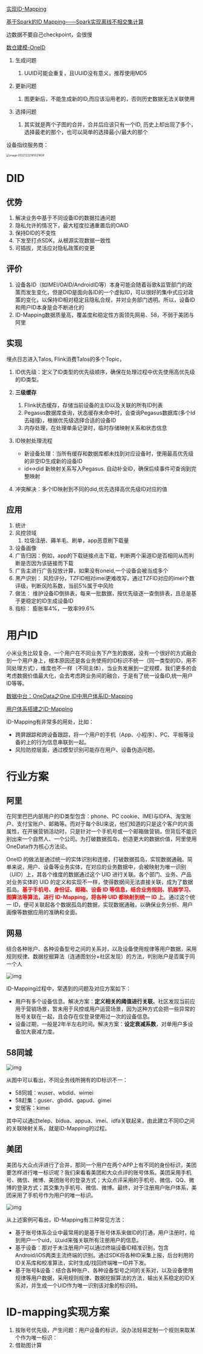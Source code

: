 [实现ID-Mapping](https://cloud.tencent.com/developer/article/1719468)

[基于Spark的ID Mapping——Spark实现离线不相交集计算](https://cloud.tencent.com/developer/article/1610320?from=article.detail.1719468)



边数据不要自己checkpoint，会很慢

[数仓建模-OneID](https://developer.aliyun.com/article/897281)

1. 生成问题

   1. UUID可能会重复，且UUID没有意义，推荐使用MD5
2. 更新问题

   1. 图更新后，不能生成新的ID,而应该沿用老的，否则历史数据无法关联使用
3. 选择问题

   1. 其实就是两个子图的合并，合并后应该只有一个ID, 历史上却出现了多个，选择最老的那个，也可以简单的选择最小/最大的那个




设备指纹服务商：

<img src="https://piggo-picture.oss-cn-hangzhou.aliyuncs.com/image-20221222145021604.png" alt="image-20221222145021604" style="zoom:50%;" />

# DID

## 优势

1. 解决业务中基于不同设备ID的数据拉通问题
2. 隐私允许的情况下，最大程度拉通重置后的OAID
3. 保持DID的不变性
4. 下发至打点SDK，从根源实现数据一致性
5. 可插拔，灵活应对隐私政策的变更

## 评价

1. 设备各ID（如IMEI/OAID/AndroidID等）本身可能会随着谷歌&监管部门的政策而发生变化，但是DID是面向各ID的一个虚拟ID，可以很好的集中式应对政策的变化，以保持ID相对稳定且隐私合规，并对业务部门透明。所以，设备ID和用户ID本身是会不断进化的
2. ID-Mapping数据质量高，覆盖度和稳定性方面领先网易、58，不弱于美团与阿里

## 实现

埋点日志进入Talos,  Flink消费Talos的多个Topic，

1. ID优先级：定义了ID类型的优先级顺序，确保在处理过程中优先使用高优先级的ID类型。
2. **三级缓存**
   1. Flink状态缓存，存储当前设备的主ID以及关联的所有ID列表
   2. Pegasus数据库查询，状态缓存未命中时，会查询Pegasus数据库(多个Id 去碰撞)，根据优先级选择合适的设备ID
   3. 内存处理，在处理单条记录时，临时存储映射关系和状态信息
3. ID映射处理流程
   - 新设备处理：当所有缓存和数据库都未找到对应设备时，使用最高优先级的非空ID生成新的设备ID
   - id<->did 新映射关系写入Pegasus. 自动补全ID，确保后续事件可查询到完整映射

4. 冲突解决：多个ID映射到不同的did,优先选择高优先级ID对应的值

## 应用

1. 统计
2. 风控领域
   1. 垃圾注册、薅羊毛、刷单，app恶意刷下载量
3. 设备画像
4. 广告归因：例如，app的下载链接点击下载，判断两个渠道ID是否相同从而判断是否因为该链接而下载
5. 广告主进行广告投放计算，如果没有oneid,一个设备会被当成多个
6. 黑产识别： 风险评分，TZFID相对imei更难改写，通过TZFID对应的imei个数评级，判断风险系数，当前5%属于中风险
7. 做法： 维护设备ID倒排表，每来一批数据，按优先级逐一查倒排表，且总是基于更稳定的ID生成设备ID
8. 指标： 膨胀率4%，一致率99.6%

# 用户ID

小米业务比较复杂，一个用户在不同业务下产生的数据，没有一个很好的方式融合到一个用户身上，根本原因还是各业务使用的ID标识不统一（同一类型的ID，用不同处理方式），维度也不一样（不同主体），当业务发展到一定规模，我们更多的会考虑数据价值最大化，会去考虑跨业务间的融合，于是有了统一设备ID,统一用户ID等等。





[数据中台：OneData之One ID中用户体系ID-Mapping](https://blog.csdn.net/qq_22473611/article/details/112979839)

[用户体系搭建之ID-Mapping](https://www.biaodianfu.com/id-mapping.html)

ID-Mapping有非常多的用处，比如：

- 跨屏跟踪和跨设备跟踪，将一个用户的手机（App、小程序）、PC、平板等设备的上的行为信息串联到一起。
- 风险防控层面，通过模型识别可能存在用户、设备伪造问题。

# 行业方案

## 阿里

在阿里巴巴内部用户的ID类型包含：phone、PC cookie、IMEI与IDFA、淘宝账户、支付宝账户、邮箱等。而对于每个BU来说，他们知道的只是这个客户的片面属性，在开展营销活动时，只是针对一个手机号或一个邮箱做营销，但背后不能识别出来一个自然人、一个公司。为打破数据孤岛，创造更大的数据价值，阿里使用OneData作为核心方法论。

OneID 的做法是通过统一的实体识别和连接，打破数据孤岛，实现数据通融。简单来说，用户、设备等业务实体，在对应的业务数据中，会被映射为唯一识别（UID）上，其各个维度的数据通过这个 UID 进行关联。各个部门、业务、产品对业务实体的 UID 的定义和实现不一样，使得数据间无法直接关联，成为了数据孤岛。<font color=red>**基于手机号、身份证、邮箱、设备 ID 等信息，结合业务规则、机器学习、图算法等算法，进行 ID-Mapping，将各种 UID 都映射到统一 ID 上**</font>。通过这个统一 ID，便可关联起各个数据孤岛的数据，实现数据通融，以确保业务分析、用户画像等数据应用的准确和全面。

## 网易

结合各种账户、各种设备型号之间的关系对，以及设备使用规律等用户数据，采用规则规律、数据挖掘算法（连通图划分+社区发现）的方法，判别账户是否属于同一个人

![img](https://piggo-picture.oss-cn-hangzhou.aliyuncs.com/netease.png)

ID-Mapping过程中，常遇到的问题及对应方案如下：

- 用户有多个设备信息。解决方案：**定义相关的阈值进行关联**。社区发现当前应用于营销场景，暂未用于风控或用户运营场景，因为这种方式会把一些异常的账号关联在一起，且会存在仅登录使用过一次的设备信息。
- 设备过期，一般是2年半左右时间。解决方案：**设定衰减系数**，对单用户多设备加大衰减力度。

## 58同城

![img](https://piggo-picture.oss-cn-hangzhou.aliyuncs.com/58.png)

从图中可以看出，不同业务线所拥有的ID标识不一：

- 58同城：wuser、wbdid、wimei
- 58赶集：guser、gbdid、gapud、gimei
- 安居客：kimei

其中可以通过telep、bidua、appua、imei、idfa关联起来，由此建立不同ID之间的关联映射关系，就是ID-Mapping的过程。

## 美团

美团与大众点评进行了合并，那同一个用户在两个APP上有不同的身份标识，美团要怎样进行唯一标识呢？我们来看看美团和大众点评的账号体系。美团采用手机号、微信、微博、美团账号的登录方式；大众点评采用的手机号、微信、QQ、微博的登录方式；其交集为手机号、微信、微博。最终，对于注册用户账户体系，美团采用了手机号作为用户的唯一标识。

![img](https://piggo-picture.oss-cn-hangzhou.aliyuncs.com/meituan.png)

从上述案例可看出，ID-Mapping有三种常见方法：

- 基于账号体系企业中最常用的是基于账号体系来做ID的打通，用户注册时，给到用户一个uid，以uid来强关联所有注册用户的信息。
- 基于设备：那对于未注册用户可以通过终端设备ID精准识别，包含Android/iOS两类主流终端的识别。通过SDK将各种ID采集上报，后台利用的ID关系库和校准算法，实时生成/找回终端唯一ID并下发。
- 基于账号&设备：结合各种账户、各种设备型号之间的关系对，以及设备使用规律等用户数据，采用规则规律、数据挖掘算法的方法，输出关系稳定的ID关系对，并生成一个UID作为唯一识别该对象的标识码。

# ID-mapping实现方案

1. 按账号优先级，产生问题：用户设备的标识，没办法轻易定制一个规则来取某个作为唯一标识：
2. 借助图计算